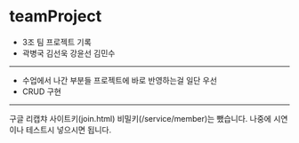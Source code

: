 # teamProject
+ 3조 팀 프로젝트 기록
+ 곽병국 김선욱 강윤선 김민수
---
+ 수업에서 나간 부분들 프로젝트에 바로 반영하는걸 일단 우선
+ CRUD 구현
---
구글 리캡챠 사이트키(join.html) 비밀키(/service/member)는 뺐습니다.
나중에 시연이나 테스트시 넣으시면 됩니다.